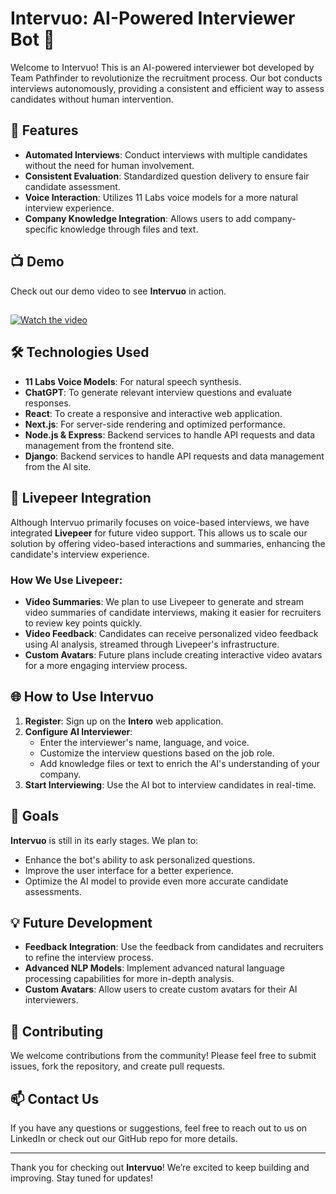 # Intervuo: AI-Powered Interviewer Bot 🤖

Welcome to Intervuo! This is an AI-powered interviewer bot developed by Team Pathfinder to revolutionize the recruitment process. Our bot conducts interviews autonomously, providing a consistent and efficient way to assess candidates without human intervention.

## 🚀 Features
- **Automated Interviews**: Conduct interviews with multiple candidates without the need for human involvement.
- **Consistent Evaluation**: Standardized question delivery to ensure fair candidate assessment.
- **Voice Interaction**: Utilizes 11 Labs voice models for a more natural interview experience.
- **Company Knowledge Integration**: Allows users to add company-specific knowledge through files and text.

## 📺 Demo
Check out our demo video to see **Intervuo** in action. 
##
[![Watch the video](https://raw.githubusercontent.com/pathfindermilan/Intervuo/main/frontend/public/11.png)](https://www.youtube.com/watch?v=pzrEF5uzz5U&t=112s)

## 🛠️ Technologies Used
- **11 Labs Voice Models**: For natural speech synthesis.
- **ChatGPT**: To generate relevant interview questions and evaluate responses.
- **React**: To create a responsive and interactive web application.
- **Next.js**: For server-side rendering and optimized performance.
- **Node.js & Express**: Backend services to handle API requests and data management from the frontend site.
- **Django**: Backend services to handle API requests and data management from the AI site.

## 🔗 Livepeer Integration
Although Intervuo primarily focuses on voice-based interviews, we have integrated **Livepeer** for future video support. This allows us to scale our solution by offering video-based interactions and summaries, enhancing the candidate's interview experience.

### How We Use Livepeer:
- **Video Summaries**: We plan to use Livepeer to generate and stream video summaries of candidate interviews, making it easier for recruiters to review key points quickly.
- **Video Feedback**: Candidates can receive personalized video feedback using AI analysis, streamed through Livepeer's infrastructure.
- **Custom Avatars**: Future plans include creating interactive video avatars for a more engaging interview process.

## 🌐 How to Use Intervuo
1. **Register**: Sign up on the **Intero** web application.
2. **Configure AI Interviewer**: 
   - Enter the interviewer's name, language, and voice.
   - Customize the interview questions based on the job role.
   - Add knowledge files or text to enrich the AI's understanding of your company.
3. **Start Interviewing**: Use the AI bot to interview candidates in real-time.

## 🎯 Goals
**Intervuo** is still in its early stages. We plan to:
- Enhance the bot's ability to ask personalized questions.
- Improve the user interface for a better experience.
- Optimize the AI model to provide even more accurate candidate assessments.

## 💡 Future Development
- **Feedback Integration**: Use the feedback from candidates and recruiters to refine the interview process.
- **Advanced NLP Models**: Implement advanced natural language processing capabilities for more in-depth analysis.
- **Custom Avatars**: Allow users to create custom avatars for their AI interviewers.

## 🤝 Contributing
We welcome contributions from the community! Please feel free to submit issues, fork the repository, and create pull requests.

## 📫 Contact Us
If you have any questions or suggestions, feel free to reach out to us on LinkedIn or check out our GitHub repo for more details.

---

Thank you for checking out **Intervuo**! We’re excited to keep building and improving. Stay tuned for updates!